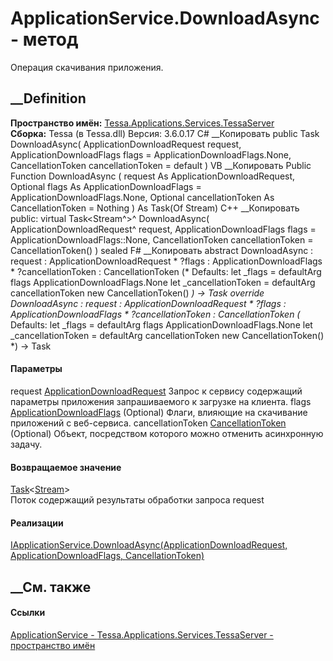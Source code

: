 # ApplicationService.DownloadAsync - метод
Операция скачивания приложения.
## __Definition
 **Пространство имён:**
[Tessa.Applications.Services.TessaServer](N_Tessa_Applications_Services_TessaServer.htm)  
 **Сборка:** Tessa (в Tessa.dll) Версия: 3.6.0.17
C# __Копировать
     public Task<Stream> DownloadAsync(
    	ApplicationDownloadRequest request,
    	ApplicationDownloadFlags flags = ApplicationDownloadFlags.None,
    	CancellationToken cancellationToken = default
    )
VB __Копировать
     Public Function DownloadAsync ( 
    	request As ApplicationDownloadRequest,
    	Optional flags As ApplicationDownloadFlags = ApplicationDownloadFlags.None,
    	Optional cancellationToken As CancellationToken = Nothing
    ) As Task(Of Stream)
C++ __Копировать
     public:
    virtual Task<Stream^>^ DownloadAsync(
    	ApplicationDownloadRequest^ request, 
    	ApplicationDownloadFlags flags = ApplicationDownloadFlags::None, 
    	CancellationToken cancellationToken = CancellationToken()
    ) sealed
F# __Копировать
     abstract DownloadAsync : 
            request : ApplicationDownloadRequest * 
            ?flags : ApplicationDownloadFlags * 
            ?cancellationToken : CancellationToken 
    (* Defaults:
            let _flags = defaultArg flags ApplicationDownloadFlags.None
            let _cancellationToken = defaultArg cancellationToken new CancellationToken()
    *)
    -> Task<Stream> 
    override DownloadAsync : 
            request : ApplicationDownloadRequest * 
            ?flags : ApplicationDownloadFlags * 
            ?cancellationToken : CancellationToken 
    (* Defaults:
            let _flags = defaultArg flags ApplicationDownloadFlags.None
            let _cancellationToken = defaultArg cancellationToken new CancellationToken()
    *)
    -> Task<Stream> 
#### Параметры
request
[ApplicationDownloadRequest](T_Tessa_Applications_Services_TessaServer_ApplicationDownloadRequest.htm)
     Запрос к сервису содержащий параметры приложения запрашиваемого к загрузке на клиента. 
flags
[ApplicationDownloadFlags](T_Tessa_Applications_Services_TessaServer_ApplicationDownloadFlags.htm)
(Optional)
    Флаги, влияющие на скачивание приложений с веб-сервиса.
cancellationToken
[CancellationToken](https://learn.microsoft.com/dotnet/api/system.threading.cancellationtoken)
(Optional)
    Объект, посредством которого можно отменить асинхронную задачу.
#### Возвращаемое значение
[Task](https://learn.microsoft.com/dotnet/api/system.threading.tasks.task-1)<[Stream](https://learn.microsoft.com/dotnet/api/system.io.stream)>  
Поток содержащий результаты обработки запроса request
#### Реализации
[IApplicationService.DownloadAsync(ApplicationDownloadRequest,
ApplicationDownloadFlags,
CancellationToken)](M_Tessa_Applications_Services_TessaServer_IApplicationService_DownloadAsync.htm)  
##  __См. также
#### Ссылки
[ApplicationService -
](T_Tessa_Applications_Services_TessaServer_ApplicationService.htm)
[Tessa.Applications.Services.TessaServer - пространство
имён](N_Tessa_Applications_Services_TessaServer.htm)
